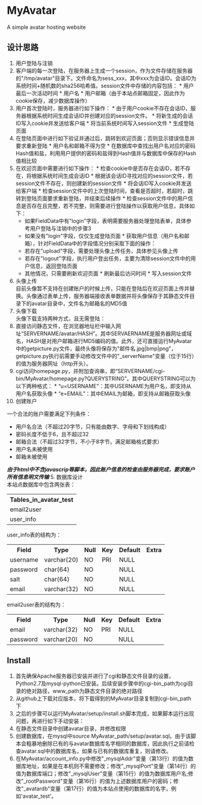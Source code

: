 # MyAvatar
A simple avatar hosting website
## 设计思路
1. 用户登陆与注销
  1. 客户端的每一次登陆，在服务器上生成一个session，作为文件存储在服务器的"/tmp/avatar"目录下。文件命名为sess_xxx，其中xxx为会话ID。会话ID为系统时间+随机数的sha256哈希值。session文件中存储的内容包括：
    * 用户最后一次活动时间
    * 用户名
    * 用户邮箱（由于本站点邮箱固定，因此作为cookie保存，减少数据库操作）
  2. 用户首次登陆时，服务器进行如下操作：
    * 由于用户cookie不存在会话ID，服务器根据系统时间生成会话ID并创建对应的session文件。
    * 将新生成的会话ID写入cookie并发送给客户端
    * 将当前系统时间写入session文件
    * 生成登陆页面
  3. 在登陆页面中进行如下验证并通过后，跳转到欢迎页面；否则显示错误信息并要求重新登陆
    * 用户名和邮箱不得为空
    * 在数据库中查找出用户名对应的密码Hash值和盐，利用用户提供的密码和盐得到Hash值并与数据库中保存的Hash值相比较
  4. 在欢迎页面中需要进行如下操作：
    * 检查cookie中是否存在会话ID，若不存在，将根据系统时间生成会话ID
    * 根据该会话ID寻找对应的session文件，若session文件不存在，则创建新的session文件
    * 将会话ID写入cookie并发送给客户端
    * 检查session文件中的上次登陆时间，查看是否超时，若超时，跳转到登陆页面要求重新登陆，并结束后续操作
    * 检查session文件中的用户信息是否存在且完整，若不完整，则需要进行登陆操作以获取用户信息，具体如下：
      * 如果FieldData中有"login"字段，表明需要服务器处理登陆表单，具体参考用户登陆与注销中的步骤3
      * 如果没有"login"字段，仅仅生成登陆页面
    * 获取用户信息（用户名和邮箱），针对FieldData中的字段情况分别采取下面的操作：
      * 若存在"upload"字段，需要处理头像上传任务，具体参见头像上传
      * 若存在"logout"字段，执行用户登出任务，主要为清除session文件中的用户信息，返回登陆页面
      * 其他情况，只需要刷新欢迎页面
    * 刷新最后访问时间
    * 写入session文件
2. 头像上传  
  目前头像暂不支持在创建账户的时候上传，只能在登陆后在欢迎页面上传并替换。头像通过表单上传，服务器端接收表单数据并将头像保存于其静态文件目录下的avatar目录中，文件名为邮箱名的MD5值
3. 头像下载  
  头像下载支持两种方式，且无需登陆：
  1. 直接访问静态文件，在浏览器地址栏中输入网址“SERVERNAME/avatar/HASH”。其中SERVAERNAME是服务器网址或域名，HASH是对用户邮箱进行MD5编码的值。此外，还可直接运行MyAvatar中的getpicture.py文件，最终头像将保存为"邮件名.jpg|bmp|png"，getpicture.py执行前需要手动修改文件中的"_serverName"变量（位于15行）的值为服务器网址（http开头）。
  2. cgi访问homepage.py，并附加查询串，即“SERVERNAME/cgi-bin/MyAvatar/homepage.py?QUERYSTRING”。其中QUERYSTRING可以为以下两种格式：
    * “u=USERNAME”：其中USERNAME为用户名，即支持从用户名获取头像
    * “e=EMAIL”：其中EMAIL为邮箱，即支持从邮箱获取头像
4. 创建账户

  一个合法的账户需要满足下列条件：
  * 用户名合法（不超过20字节，只有能由数字、字母和下划线构成）
  * 密码长度不低于6，且不超过32
  * 邮箱合法（不超过32字节，不小于8字节，满足邮箱格式要求）
  * 用户名未被使用
  * 邮箱未被使用
  
  ***由于html中不含javascrip等脚本，因此账户信息的检查由服务器完成，要求账户所有信息明文传输***
5. 数据库设计  
  本站点数据库中包含两张表：  
<table>
  <tr>
    <th>Tables_in_avatar_test</th>
  </tr>
  <tr>
    <td>email2user</td>
  </tr>
  <tr>
    <td>user_info</td>
  </tr>
</table>
  user_info表的结构为：
<table>
  <tr>
    <th>Field</th>
    <th>Type</th>
    <th>Null</th>
    <th>Key</th>
    <th>Default</th>
    <th>Extra</th>
  </tr>
  <tr>
    <td>username</td>
    <td>varchar(20)</td>
    <td>NO</td>
    <td>PRI</td>
    <td>NULL</td>
    <td></td>
  </tr>
  <tr>
    <td>password</td>
    <td>char(64)</td>
    <td>NO</td>
    <td></td>
    <td>NULL</td>
    <td></td>
  </tr>
  <tr>
    <td>salt</td>
    <td>char(64)</td>
    <td>NO</td>
    <td></td>
    <td>NULL</td>
    <td></td>
  </tr>
  <tr>
    <td>email</td>
    <td>varchar(32)</td>
    <td>NO</td>
    <td></td>
    <td>NULL</td>
    <td></td>
  </tr>
</table>
  email2user表的结构为：
<table>
  <tr>
    <th>Field</th>
    <th>Type</th>
    <th>Null</th>
    <th>Key</th>
    <th>Default</th>
    <th>Extra</th>
  </tr>
  <tr>
    <td>email</td>
    <td>varchar(32)</td>
    <td>NO</td>
    <td>PRI</td>
    <td>NULL</td>
    <td></td>
  </tr>
  <tr>
    <td>password</td>
    <td>varchar(20)</td>
    <td>NO</td>
    <td></td>
    <td>NULL</td>
    <td></td>
  </tr>
</table>

## Install  
1. 首先确保Apache服务器已安装并进行了cgi和静态文件目录的设置，Python2.7及mysql-python已安装。后续安装步骤中的cgi-bin_path为cgi目录的绝对路径，www_path为静态文件目录的绝对路径
2. 从github上下载对应版本，将下载得到的MyAvatar目录复制到cgi-bin_path下
3. 之后的步骤可以运行MyAvatar/setup/install.sh脚本完成，如果脚本运行出现问题，再进行如下手动安装：
  1. 在静态文件目录中创建avatar目录，并修改权限
  2. 创建数据库，在mysql中source MyAvatar_path/setup/avatar.sql。由于该脚本会粗暴地删除已有的与avatar数据库名字相同的数据库，因此执行之前请检查avatar.sql中的数据库名，如果与已有的数据库重复，则请修改。
  3. 在MyAvatar/account_info.py中修改"_mysqlAddr"变量（第13行）的值为数据库地址，如果是在本机则不需要修改；修改"_mysqlPort"变量（第14行）的值为数据库端口；修改"_mysqlUser"变量（第15行）的值为数据库用户名;修改"_rootPassword"变量（第16行）的值为上述数据库用户的密码；修改"_avatardb"变量（第17行）的值为本站点使用的数据库的名字，例如'avatar_test'。

